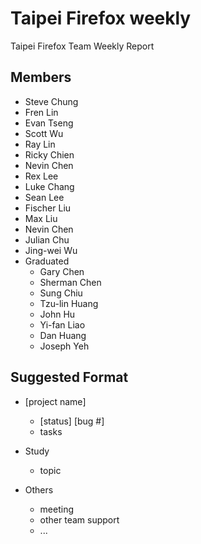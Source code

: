 Taipei Firefox weekly
==============

Taipei Firefox Team Weekly Report

Members
-------
* Steve Chung
* Fren Lin
* Evan Tseng
* Scott Wu
* Ray Lin
* Ricky Chien
* Nevin Chen
* Rex Lee
* Luke Chang
* Sean Lee
* Fischer Liu
* Max Liu
* Nevin Chen
* Julian Chu
* Jing-wei Wu
* Graduated
  - Gary Chen
  - Sherman Chen
  - Sung Chiu
  - Tzu-lin Huang
  - John Hu
  - Yi-fan Liao
  - Dan Huang
  - Joseph Yeh

Suggested Format
------
* [project name]
  - [status] [bug #]
  - tasks

* Study
  - topic

* Others
  - meeting
  - other team support
  - ...
